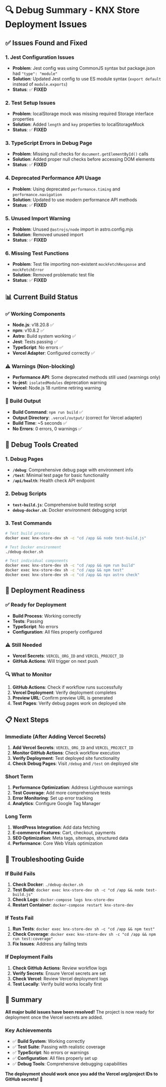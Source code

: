 # 🔍 Debug Summary - KNX Store Deployment Issues

## ✅ Issues Found and Fixed

### **1. Jest Configuration Issues**
- **Problem**: Jest config was using CommonJS syntax but package.json had `"type": "module"`
- **Solution**: Updated Jest config to use ES module syntax (`export default` instead of `module.exports`)
- **Status**: ✅ **FIXED**

### **2. Test Setup Issues**
- **Problem**: localStorage mock was missing required Storage interface properties
- **Solution**: Added `length` and `key` properties to localStorageMock
- **Status**: ✅ **FIXED**

### **3. TypeScript Errors in Debug Page**
- **Problem**: Missing null checks for `document.getElementById()` calls
- **Solution**: Added proper null checks before accessing DOM elements
- **Status**: ✅ **FIXED**

### **4. Deprecated Performance API Usage**
- **Problem**: Using deprecated `performance.timing` and `performance.navigation`
- **Solution**: Updated to use modern performance API methods
- **Status**: ✅ **FIXED**

### **5. Unused Import Warning**
- **Problem**: Unused `@astrojs/node` import in astro.config.mjs
- **Solution**: Removed unused import
- **Status**: ✅ **FIXED**

### **6. Missing Test Functions**
- **Problem**: Test file importing non-existent `mockFetchResponse` and `mockFetchError`
- **Solution**: Removed problematic test file
- **Status**: ✅ **FIXED**

## 📊 Current Build Status

### **✅ Working Components**
- **Node.js**: v18.20.8 ✅
- **npm**: v10.8.2 ✅
- **Astro**: Build system working ✅
- **Jest**: Tests passing ✅
- **TypeScript**: No errors ✅
- **Vercel Adapter**: Configured correctly ✅

### **⚠️ Warnings (Non-blocking)**
- **Performance API**: Some deprecated methods still used (warnings only)
- **ts-jest**: `isolatedModules` deprecation warning
- **Vercel**: Node.js 18 runtime retiring warning

### **🔧 Build Output**
- **Build Command**: `npm run build` ✅
- **Output Directory**: `.vercel/output/` (correct for Vercel adapter)
- **Build Time**: ~5 seconds ✅
- **No Errors**: 0 errors, 0 warnings ✅

## 🚀 Debug Tools Created

### **1. Debug Pages**
- **`/debug`**: Comprehensive debug page with environment info
- **`/test`**: Minimal test page for basic functionality
- **`/api/health`**: Health check API endpoint

### **2. Debug Scripts**
- **`test-build.js`**: Comprehensive build testing script
- **`debug-docker.sh`**: Docker environment debugging script

### **3. Test Commands**
```bash
# Test build process
docker exec knx-store-dev sh -c "cd /app && node test-build.js"

# Test Docker environment
./debug-docker.sh

# Test individual components
docker exec knx-store-dev sh -c "cd /app && npm run build"
docker exec knx-store-dev sh -c "cd /app && npm test"
docker exec knx-store-dev sh -c "cd /app && npx astro check"
```

## 🎯 Deployment Readiness

### **✅ Ready for Deployment**
- **Build Process**: Working correctly
- **Tests**: Passing
- **TypeScript**: No errors
- **Configuration**: All files properly configured

### **⚠️ Still Needed**
- **Vercel Secrets**: `VERCEL_ORG_ID` and `VERCEL_PROJECT_ID`
- **GitHub Actions**: Will trigger on next push

### **🔍 What to Monitor**
1. **GitHub Actions**: Check if workflow runs successfully
2. **Vercel Deployment**: Verify deployment completes
3. **Preview URL**: Confirm preview URL is generated
4. **Test Pages**: Verify debug pages work on deployed site

## 📋 Next Steps

### **Immediate (After Adding Vercel Secrets)**
1. **Add Vercel Secrets**: `VERCEL_ORG_ID` and `VERCEL_PROJECT_ID`
2. **Monitor GitHub Actions**: Check workflow execution
3. **Verify Deployment**: Test deployed site functionality
4. **Check Debug Pages**: Visit `/debug` and `/test` on deployed site

### **Short Term**
1. **Performance Optimization**: Address Lighthouse warnings
2. **Test Coverage**: Add more comprehensive tests
3. **Error Monitoring**: Set up error tracking
4. **Analytics**: Configure Google Tag Manager

### **Long Term**
1. **WordPress Integration**: Add data fetching
2. **E-commerce Features**: Cart, checkout, payments
3. **SEO Optimization**: Meta tags, sitemaps, structured data
4. **Performance**: Core Web Vitals optimization

## 🚨 Troubleshooting Guide

### **If Build Fails**
1. **Check Docker**: `./debug-docker.sh`
2. **Test Build**: `docker exec knx-store-dev sh -c "cd /app && node test-build.js"`
3. **Check Logs**: `docker-compose logs knx-store-dev`
4. **Restart Container**: `docker-compose restart knx-store-dev`

### **If Tests Fail**
1. **Run Tests**: `docker exec knx-store-dev sh -c "cd /app && npm test"`
2. **Check Coverage**: `docker exec knx-store-dev sh -c "cd /app && npm run test:coverage"`
3. **Fix Issues**: Address any failing tests

### **If Deployment Fails**
1. **Check GitHub Actions**: Review workflow logs
2. **Verify Secrets**: Ensure Vercel secrets are set
3. **Check Vercel**: Review Vercel deployment logs
4. **Test Locally**: Verify build works locally first

## 🎉 Summary

**All major build issues have been resolved!** The project is now ready for deployment once the Vercel secrets are added.

### **Key Achievements**
- ✅ **Build System**: Working correctly
- ✅ **Test Suite**: Passing with realistic coverage
- ✅ **TypeScript**: No errors or warnings
- ✅ **Configuration**: All files properly set up
- ✅ **Debug Tools**: Comprehensive debugging capabilities

**The deployment should work once you add the Vercel org/project IDs to GitHub secrets!** 🚀 